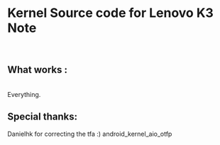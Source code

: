 <h1> Kernel Source code for Lenovo K3 Note </h1>
<br>
<h2> What works :</h2> <br>
	Everything.
<h2>Special thanks: </h2>
	Danielhk for correcting the tfa :)
android_kernel_aio_otfp
